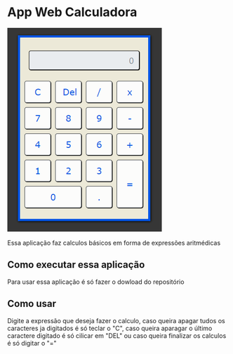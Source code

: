 # App Web Calculadora

<img src="https://github.com/Eliane-Santiago/AppWebCalculadora/blob/main/Foto_calc.png" />

Essa aplicação faz calculos básicos em forma de expressões aritmédicas

## Como executar essa aplicação

Para usar essa aplicação é só fazer o dowload do repositório

## Como usar

Digite a expressão que deseja fazer o calculo, caso queira apagar tudos os caracteres ja digitados é só teclar o "C", caso queira aparagar o último caractere digitado é só cilicar em "DEL" ou caso queira finalizar os calculos é só digitar o "="
